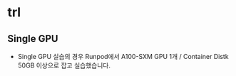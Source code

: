 # trl
## Single GPU
- Single GPU 실습의 경우 Runpod에서 A100-SXM GPU 1개 / Container Distk 50GB 이상으로 잡고 실습했습니다.
